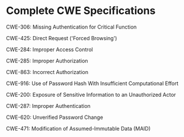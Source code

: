 

# Complete CWE Specifications

CWE-306: Missing Authentication for Critical Function

CWE-425: Direct Request ('Forced Browsing')

CWE-284: Improper Access Control

CWE-285: Improper Authorization

CWE-863: Incorrect Authorization

CWE-916: Use of Password Hash With Insufficient Computational Effort

CWE-200: Exposure of Sensitive Information to an Unauthorized Actor

CWE-287: Improper Authentication

CWE-620: Unverified Password Change

CWE-471: Modification of Assumed-Immutable Data (MAID)